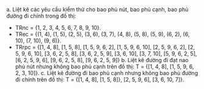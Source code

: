a. Liệt kê các yêu cầu kiểm thử cho bao phủ nút, bao phủ cạnh, bao phủ đường đi chính trong đồ thị:
- TRnc = {1, 2, 3, 4, 5, 6, 7, 8, 9, 10}.
- TRec = {(1, 4), (1, 5), (2, 5), (3, 6), (3, 7), (4, 8), (5, 8), (5, 9), (6, 2), (6, 10), (7, 10),
(9, 6)}.
- TRrpc = {[1, 4, 8], [1, 5, 8], [1, 5, 9, 6, 2], [1, 5, 9, 6, 10], [2, 5, 9, 6, 2], [2, 5, 9, 6, 10],
[3, 6, 2, 5, 8], [3, 6, 2, 5, 9], [3, 6, 10], [3, 7, 10], [5, 9, 6, 2, 5], [6, 2, 5, 9, 6], [9, 6, 2, 5, 8], [9, 6, 2, 5, 9]}
b. Liệt kê đường đi đạt nao phủ nút nhưng không bao phủ cạnh trên đồ thị:
T = {[1, 4, 8], [1, 5, 9, 6, 2, 3, 10]}.
c. Liệt kê đường đi bao phủ cạnh nhưng không bao phủ đường đi chính trên đồ thị:
T = {[1, 4, 8], [1, 5, 8]}, [2, 5, 9, 6], [3, 6, 10, 7]}.

